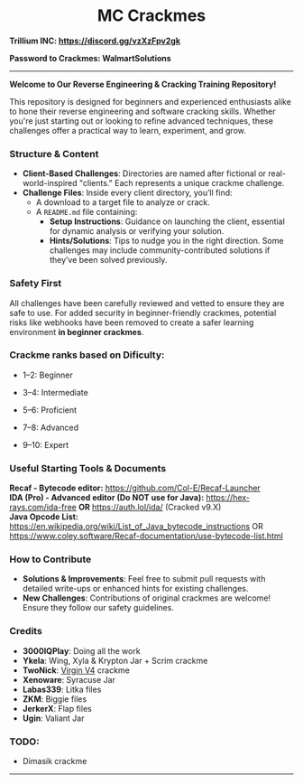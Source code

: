 <h1 align="center">MC Crackmes</h1>

**Trillium INC: https://discord.gg/vzXzFpv2gk**

**Password to Crackmes: WalmartSolutions**

---  
**Welcome to Our Reverse Engineering & Cracking Training Repository!** 

This repository is designed for beginners and experienced enthusiasts alike to hone their reverse engineering and software cracking skills. Whether you're just starting out or looking to refine advanced techniques, these challenges offer a practical way to learn, experiment, and grow.  

### Structure & Content  
- **Client-Based Challenges**: Directories are named after fictional or real-world-inspired "clients." Each represents a unique crackme challenge.  
- **Challenge Files**: Inside every client directory, you’ll find:  
  - A download to a target file to analyze or crack.  
  - A `README.md` file containing:  
    - **Setup Instructions**: Guidance on launching the client, essential for dynamic analysis or verifying your solution.  
    - **Hints/Solutions**: Tips to nudge you in the right direction. Some challenges may include community-contributed solutions if they’ve been solved previously.  

### Safety First  
All challenges have been carefully reviewed and vetted to ensure they are safe to use. For added security in beginner-friendly crackmes, potential risks like webhooks have been removed to create a safer learning environment **in beginner crackmes**.  

### Crackme ranks based on Dificulty:
- 1–2: Beginner

- 3–4: Intermediate

- 5–6: Proficient

- 7–8: Advanced

- 9–10: Expert

### Useful Starting Tools & Documents
**Recaf - Bytecode editor:** https://github.com/Col-E/Recaf-Launcher <br/>
**IDA (Pro) - Advanced editor (Do NOT use for Java):** https://hex-rays.com/ida-free **OR** https://auth.lol/ida/ (Cracked v9.X) <br/>
**Java Opcode List:** https://en.wikipedia.org/wiki/List_of_Java_bytecode_instructions OR https://www.coley.software/Recaf-documentation/use-bytecode-list.html <br/>

### How to Contribute  
- **Solutions & Improvements**: Feel free to submit pull requests with detailed write-ups or enhanced hints for existing challenges.  
- **New Challenges**: Contributions of original crackmes are welcome! Ensure they follow our safety guidelines.

### Credits  
- **3000IQPlay**: Doing all the work
- **Ykela**: Wing, Xyla & Krypton Jar + Scrim crackme
- **TwoNick**: [Virgin V4](https://github.com/WalmartSolutions/MC-Crackmes/tree/main/virgin%20v4) crackme
- **Xenoware**: Syracuse Jar
- **Labas339**: Litka files
- **ZKM**: Biggie files
- **JerkerX**: Flap files
- **Ugin**: Valiant Jar

### TODO:
- Dimasik crackme
---  

